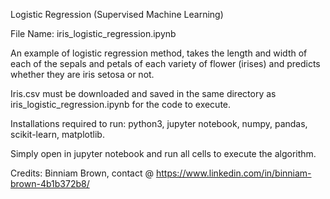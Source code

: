 Logistic Regression (Supervised Machine Learning)

File Name: iris_logistic_regression.ipynb

An example of logistic regression method, takes the length and width of each of the sepals and petals of each variety of flower (irises) and predicts whether they are iris setosa or not. 

Iris.csv must be downloaded and saved in the same directory as iris_logistic_regression.ipynb for the code to execute.

Installations required to run: python3, jupyter notebook, numpy, pandas, scikit-learn, matplotlib.

Simply open in jupyter notebook and run all cells to execute the algorithm.

Credits: Binniam Brown, contact @ https://www.linkedin.com/in/binniam-brown-4b1b372b8/
